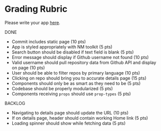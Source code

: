 # Grading Rubric 

Please write your app [here](./src/App.js).


DONE
* Commit includes static page (10 pts)
* App is styled appropriately with NM toolkit (5 pts)
* Search button should be disabled if text field is blank (5 pts)
* Error message should display if Github username not found (10 pts)
* Valid username should pull repository data from Github API and display on page (10 pts)
* User should be able to filter repos by primary language (10 pts)
* Clicking on repo should bring you to accurate details page (15 pts)
* Components should only be as smart as they need to be (5 pts)
* Codebase should be properly modularized (5 pts)
* Components receiving `props` should use `prop-types` (5 pts)


BACKLOG
* Navigating to details page should update the URL (10 pts)
* If on details page, header should contain working Home link (5 pts)
* Loading spinner should show while fetching data (5 pts)